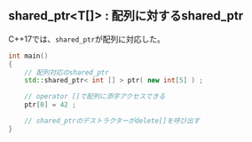 ## shared_ptr\<T[]\> : 配列に対するshared_ptr

C++17では、`shared_ptr`が配列に対応した。

~~~cpp
int main()
{
    // 配列対応のshared_ptr
    std::shared_ptr< int [] > ptr( new int[5] ) ;

    // operator []で配列に添字アクセスできる
    ptr[0] = 42 ;

    // shared_ptrのデストラクターがdelete[]を呼び出す
}
~~~
